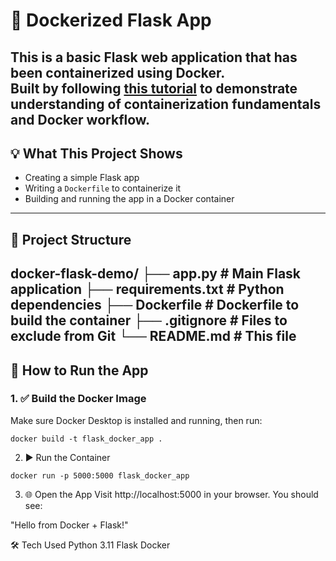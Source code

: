 # 🐳 Dockerized Flask App

This is a basic Flask web application that has been containerized using Docker.  
Built by following [this tutorial](https://www.geeksforgeeks.org/dockerize-your-flask-app/) to demonstrate understanding of containerization fundamentals and Docker workflow.
---

## 💡 What This Project Shows

- Creating a simple Flask app
- Writing a `Dockerfile` to containerize it
- Building and running the app in a Docker container
---

## 📁 Project Structure

docker-flask-demo/
├── app.py # Main Flask application
├── requirements.txt # Python dependencies
├── Dockerfile # Dockerfile to build the container
├── .gitignore # Files to exclude from Git
└── README.md # This file
---

## 🚀 How to Run the App

### 1. ✅ Build the Docker Image

Make sure Docker Desktop is installed and running, then run:

```
docker build -t flask_docker_app .
```
2. ▶️ Run the Container
```
docker run -p 5000:5000 flask_docker_app
```
3. 🌐 Open the App
Visit http://localhost:5000 in your browser.
You should see:

"Hello from Docker + Flask!"

🛠️ Tech Used
Python 3.11
Flask
Docker
